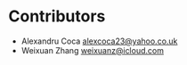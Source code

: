 # Contributors

* Alexandru Coca [alexcoca23@yahoo.co.uk](mailto:alexcoca23@yahoo.co.uk)
* Weixuan Zhang [weixuanz@icloud.com](mailto:weixuanz@icloud.com)

